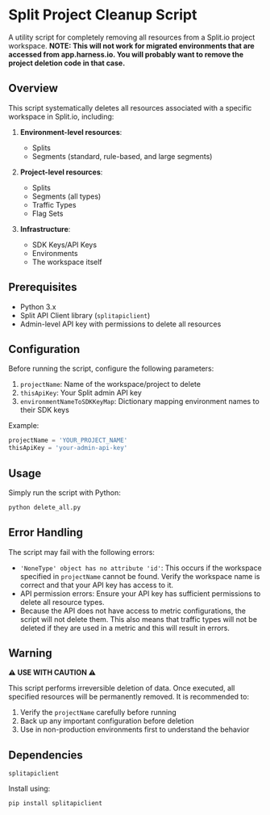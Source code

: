 # Split Project Cleanup Script

A utility script for completely removing all resources from a Split.io project workspace.
**NOTE: This will not work for migrated environments that are accessed from app.harness.io. You will probably want to remove the project deletion code in that case.**

## Overview

This script systematically deletes all resources associated with a specific workspace in Split.io, including:

1. **Environment-level resources**:
   - Splits
   - Segments (standard, rule-based, and large segments)

2. **Project-level resources**:
   - Splits
   - Segments (all types)
   - Traffic Types
   - Flag Sets

3. **Infrastructure**:
   - SDK Keys/API Keys
   - Environments
   - The workspace itself

## Prerequisites

- Python 3.x
- Split API Client library (`splitapiclient`)
- Admin-level API key with permissions to delete all resources

## Configuration

Before running the script, configure the following parameters:

1. `projectName`: Name of the workspace/project to delete
2. `thisApiKey`: Your Split admin API key
3. `environmentNameToSDKKeyMap`: Dictionary mapping environment names to their SDK keys

Example:
```python
projectName = 'YOUR_PROJECT_NAME'
thisApiKey = 'your-admin-api-key'
```

## Usage

Simply run the script with Python:

```bash
python delete_all.py
```

## Error Handling

The script may fail with the following errors:

- `'NoneType' object has no attribute 'id'`: This occurs if the workspace specified in `projectName` cannot be found. Verify the workspace name is correct and that your API key has access to it.
- API permission errors: Ensure your API key has sufficient permissions to delete all resource types.
- Because the API does not have access to metric configurations, the script will not delete them. This also means that traffic types will not be deleted if they are used in a metric and this will result in errors.

## Warning

**⚠️ USE WITH CAUTION ⚠️**

This script performs irreversible deletion of data. Once executed, all specified resources will be permanently removed. It is recommended to:

1. Verify the `projectName` carefully before running
2. Back up any important configuration before deletion
3. Use in non-production environments first to understand the behavior

## Dependencies

```
splitapiclient
```

Install using:

```bash
pip install splitapiclient
```
